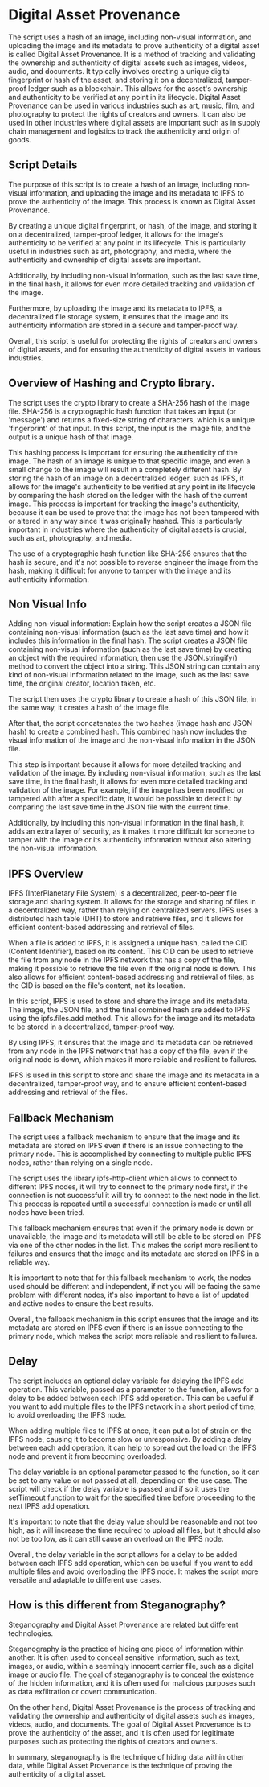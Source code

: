 # Digital Asset Provenance 
The script uses a hash of an image, including non-visual information, and uploading the image and its metadata to prove authenticity of a digital asset is called Digital Asset Provenance.
It is a method of tracking and validating the ownership and authenticity of digital assets such as images, videos, audio, and documents.
It typically involves creating a unique digital fingerprint or hash of the asset, and storing it on a decentralized, tamper-proof ledger such as a blockchain. This allows for the asset's ownership and authenticity to be verified at any point in its lifecycle.
Digital Asset Provenance can be used in various industries such as art, music, film, and photography to protect the rights of creators and owners.
It can also be used in other industries where digital assets are important such as in supply chain management and logistics to track the authenticity and origin of goods.

## Script Details
The purpose of this script is to create a hash of an image, including non-visual information, and uploading the image and its metadata to IPFS to prove the authenticity of the image. This process is known as Digital Asset Provenance.

By creating a unique digital fingerprint, or hash, of the image, and storing it on a decentralized, tamper-proof ledger, it allows for the image's authenticity to be verified at any point in its lifecycle. This is particularly useful in industries such as art, photography, and media, where the authenticity and ownership of digital assets are important.

Additionally, by including non-visual information, such as the last save time, in the final hash, it allows for even more detailed tracking and validation of the image.

Furthermore, by uploading the image and its metadata to IPFS, a decentralized file storage system, it ensures that the image and its authenticity information are stored in a secure and tamper-proof way.

Overall, this script is useful for protecting the rights of creators and owners of digital assets, and for ensuring the authenticity of digital assets in various industries.

## Overview of Hashing and Crypto library.
The script uses the crypto library to create a SHA-256 hash of the image file. SHA-256 is a cryptographic hash function that takes an input (or 'message') and returns a fixed-size string of characters, which is a unique 'fingerprint' of that input. In this script, the input is the image file, and the output is a unique hash of that image.

This hashing process is important for ensuring the authenticity of the image. The hash of an image is unique to that specific image, and even a small change to the image will result in a completely different hash. By storing the hash of an image on a decentralized ledger, such as IPFS, it allows for the image's authenticity to be verified at any point in its lifecycle by comparing the hash stored on the ledger with the hash of the current image. This process is important for tracking the image's authenticity, because it can be used to prove that the image has not been tampered with or altered in any way since it was originally hashed. This is particularly important in industries where the authenticity of digital assets is crucial, such as art, photography, and media.

The use of a cryptographic hash function like SHA-256 ensures that the hash is secure, and it's not possible to reverse engineer the image from the hash, making it difficult for anyone to tamper with the image and its authenticity information.

## Non Visual Info
Adding non-visual information: Explain how the script creates a JSON file containing non-visual information (such as the last save time) and how it includes this information in the final hash.
The script creates a JSON file containing non-visual information (such as the last save time) by creating an object with the required information, then use the JSON.stringify() method to convert the object into a string. This JSON string can contain any kind of non-visual information related to the image, such as the last save time, the original creator, location taken, etc.

The script then uses the crypto library to create a hash of this JSON file, in the same way, it creates a hash of the image file.

After that, the script concatenates the two hashes (image hash and JSON hash) to create a combined hash. This combined hash now includes the visual information of the image and the non-visual information in the JSON file.

This step is important because it allows for more detailed tracking and validation of the image. By including non-visual information, such as the last save time, in the final hash, it allows for even more detailed tracking and validation of the image. For example, if the image has been modified or tampered with after a specific date, it would be possible to detect it by comparing the last save time in the JSON file with the current time.

Additionally, by including this non-visual information in the final hash, it adds an extra layer of security, as it makes it more difficult for someone to tamper with the image or its authenticity information without also altering the non-visual information.

## IPFS Overview
IPFS (InterPlanetary File System) is a decentralized, peer-to-peer file storage and sharing system. It allows for the storage and sharing of files in a decentralized way, rather than relying on centralized servers. IPFS uses a distributed hash table (DHT) to store and retrieve files, and it allows for efficient content-based addressing and retrieval of files.

When a file is added to IPFS, it is assigned a unique hash, called the CID (Content Identifier), based on its content. This CID can be used to retrieve the file from any node in the IPFS network that has a copy of the file, making it possible to retrieve the file even if the original node is down. This also allows for efficient content-based addressing and retrieval of files, as the CID is based on the file's content, not its location.

In this script, IPFS is used to store and share the image and its metadata. The image, the JSON file, and the final combined hash are added to IPFS using the ipfs.files.add method. This allows for the image and its metadata to be stored in a decentralized, tamper-proof way.

By using IPFS, it ensures that the image and its metadata can be retrieved from any node in the IPFS network that has a copy of the file, even if the original node is down, which makes it more reliable and resilient to failures.

IPFS is used in this script to store and share the image and its metadata in a decentralized, tamper-proof way, and to ensure efficient content-based addressing and retrieval of the files.

## Fallback Mechanism
The script uses a fallback mechanism to ensure that the image and its metadata are stored on IPFS even if there is an issue connecting to the primary node. This is accomplished by connecting to multiple public IPFS nodes, rather than relying on a single node.

The script uses the library ipfs-http-client which allows to connect to different IPFS nodes, it will try to connect to the primary node first, if the connection is not successful it will try to connect to the next node in the list. This process is repeated until a successful connection is made or until all nodes have been tried.

This fallback mechanism ensures that even if the primary node is down or unavailable, the image and its metadata will still be able to be stored on IPFS via one of the other nodes in the list. This makes the script more resilient to failures and ensures that the image and its metadata are stored on IPFS in a reliable way.

It is important to note that for this fallback mechanism to work, the nodes used should be different and independent, if not you will be facing the same problem with different nodes, it's also important to have a list of updated and active nodes to ensure the best results.

Overall, the fallback mechanism in this script ensures that the image and its metadata are stored on IPFS even if there is an issue connecting to the primary node, which makes the script more reliable and resilient to failures.

## Delay
The script includes an optional delay variable for delaying the IPFS add operation. This variable, passed as a parameter to the function, allows for a delay to be added between each IPFS add operation. This can be useful if you want to add multiple files to the IPFS network in a short period of time, to avoid overloading the IPFS node.

When adding multiple files to IPFS at once, it can put a lot of strain on the IPFS node, causing it to become slow or unresponsive. By adding a delay between each add operation, it can help to spread out the load on the IPFS node and prevent it from becoming overloaded.

The delay variable is an optional parameter passed to the function, so it can be set to any value or not passed at all, depending on the use case. The script will check if the delay variable is passed and if so it uses the setTimeout function to wait for the specified time before proceeding to the next IPFS add operation.

It's important to note that the delay value should be reasonable and not too high, as it will increase the time required to upload all files, but it should also not be too low, as it can still cause an overload on the IPFS node.

Overall, the delay variable in the script allows for a delay to be added between each IPFS add operation, which can be useful if you want to add multiple files and avoid overloading the IPFS node. It makes the script more versatile and adaptable to different use cases.

## How is this different from Steganography?
Steganography and Digital Asset Provenance are related but different technologies.

Steganography is the practice of hiding one piece of information within another. It is often used to conceal sensitive information, such as text, images, or audio, within a seemingly innocent carrier file, such as a digital image or audio file. The goal of steganography is to conceal the existence of the hidden information, and it is often used for malicious purposes such as data exfiltration or covert communication.

On the other hand, Digital Asset Provenance is the process of tracking and validating the ownership and authenticity of digital assets such as images, videos, audio, and documents. The goal of Digital Asset Provenance is to prove the authenticity of the asset, and it is often used for legitimate purposes such as protecting the rights of creators and owners.

In summary, steganography is the technique of hiding data within other data, while Digital Asset Provenance is the technique of proving the authenticity of a digital asset.
